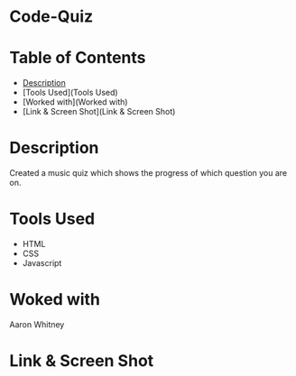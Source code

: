 # Code-Quiz

# Table of Contents 
* [Description](Description)
* [Tools Used](Tools Used)
* [Worked with](Worked with)
* [Link & Screen Shot](Link & Screen Shot)

# Description 
Created a music quiz which shows the progress of which question you are on. 

# Tools Used
* HTML
* CSS
* Javascript

# Woked with
Aaron Whitney

# Link & Screen Shot
